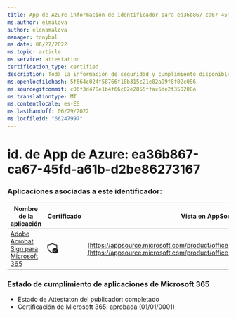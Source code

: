 ```yaml
---
title: App de Azure información de identificador para ea36b867-ca67-45fd-a61b-d2be86273167
ms.author: elmalova
author: elenamalova
manager: tonybal
ms.date: 06/27/2022
ms.topic: article
ms.service: attestation
certification_type: certified
description: Toda la información de seguridad y cumplimiento disponible para ea36b867-ca67-45fd-a61b-d2be86273167.
ms.openlocfilehash: 5f664c024f58766f18b315c21e02a99f8f02c086
ms.sourcegitcommit: c06f3d478e1b4f66c02e2855ffac6de2f350208a
ms.translationtype: MT
ms.contentlocale: es-ES
ms.lasthandoff: 06/29/2022
ms.locfileid: "66247997"
---
```

# <a name="azure-app-id-ea36b867-ca67-45fd-a61b-d2be86273167"></a>id. de App de Azure: ea36b867-ca67-45fd-a61b-d2be86273167


### <a name="apps-associated-with-this-id"></a>Aplicaciones asociadas a este identificador:
| **Nombre de la aplicación** | **Certificado** | **Vista en AppSource** |
|--------------|---------------|-----------------------|
| [Adobe Acrobat Sign para Microsoft 365](../forward/adobe.adobe_sign_msft_saas_offer.md) | <img alt="Certified application badge" src="../media/certified-badge.png" height="25" width="25" /> | [https://appsource.microsoft.com/product/office/adobe.adobe_sign_msft_saas_offer](https://appsource.microsoft.com/product/office/adobe.adobe_sign_msft_saas_offer) |

### <a name="microsoft-365-app-compliance-status"></a>Estado de cumplimiento de aplicaciones de Microsoft 365
- Estado de Attestaton del publicador: completado
- Certificación de Microsoft 365: aprobada (01/01/0001)
